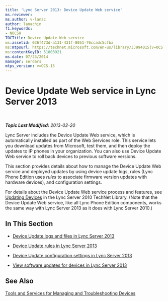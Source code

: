 ```yaml
---
title: 'Lync Server 2013: Device Update Web service'
ms.reviewer: 
ms.author: v-lanac
author: lanachin
f1.keywords:
- NOCSH
TOCTitle: Device Update Web service
ms:assetid: 036f473d-a131-431f-8051-76ccadc5cfba
ms:mtpsurl: https://technet.microsoft.com/en-us/library/JJ994015(v=OCS.15)
ms:contentKeyID: 51803921
ms.date: 07/23/2014
manager: serdars
mtps_version: v=OCS.15
---
```


<div data-xmlns="http://www.w3.org/1999/xhtml">

<div class="topic" data-xmlns="http://www.w3.org/1999/xhtml" data-msxsl="urn:schemas-microsoft-com:xslt" data-cs="http://msdn.microsoft.com/en-us/">

<div data-asp="http://msdn2.microsoft.com/asp">

# Device Update Web service in Lync Server 2013

</div>

<div id="mainSection">

<div id="mainBody">

<span> </span>

_**Topic Last Modified:** 2013-02-20_

Lync Server includes the Device Update Web service, which is automatically installed as part of the Web Services role. This service lets you download updates from Microsoft, test them, and then deploy the updates to IP phones in your organization. You can also use Device Update Web service to roll back devices to previous software versions.

This section provides details about how to manage the Device Update Web service and deployed updates by using device update logs, rules (Lync Phone Edition uses *rules* to associate firmware version updates with hardware devices), and configuration settings.

For details about the Device Update Web service process and features, see [Updating Devices](http://technet.microsoft.com/en-us/library/gg412864\(v=ocs.14\).aspx) in the Lync Server 2010 TechNet Library. (Note that the Device Update Web service, like all Lync Phone Edition components, works the same way with Lync Server 2013 as it does with Lync Server 2010.)

<div>

## In This Section

  - [Device Update logs and files in Lync Server 2013](lync-server-2013-device-update-logs-and-files.md)

  - [Device Update rules in Lync Server 2013](lync-server-2013-device-update-rules.md)

  - [Device Update configuration settings in Lync Server 2013](lync-server-2013-device-update-configuration-settings.md)

  - [View software updates for devices in Lync Server 2013](lync-server-2013-view-software-updates-for-devices-in-your-organization.md)

</div>

<div>

## See Also


[Tools and Services for Managing and Troubleshooting Devices](http://technet.microsoft.com/en-us/library/gg425800\(v=ocs.14\).aspx)  
  

</div>

</div>

<span> </span>

</div>

</div>

</div>

